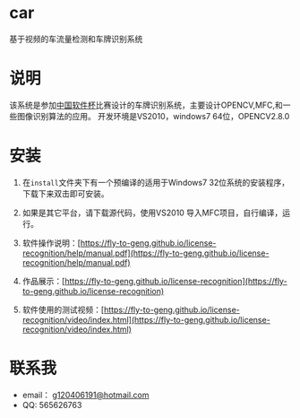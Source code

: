 # car
基于视频的车流量检测和车牌识别系统

# 说明
该系统是参加[中国软件杯](http://www.cnsoftbei.com/)比赛设计的车牌识别系统，主要设计OPENCV,MFC,和一些图像识别算法的应用。
开发环境是VS2010，windows7 64位，OPENCV2.8.0

# 安装
1. 在`install`文件夹下有一个预编译的适用于Windows7 32位系统的安装程序，下载下来双击即可安装。

2. 如果是其它平台，请下载源代码，使用VS2010 导入MFC项目，自行编译，运行。

3. 软件操作说明：[https://fly-to-geng.github.io/license-recognition/help/manual.pdf](https://fly-to-geng.github.io/license-recognition/help/manual.pdf)

4. 作品展示：[https://fly-to-geng.github.io/license-recognition](https://fly-to-geng.github.io/license-recognition)

5. 软件使用的测试视频：[https://fly-to-geng.github.io/license-recognition/video/index.html](https://fly-to-geng.github.io/license-recognition/video/index.html)

# 联系我
* email： g120406191@hotmail.com
* QQ: 565626763